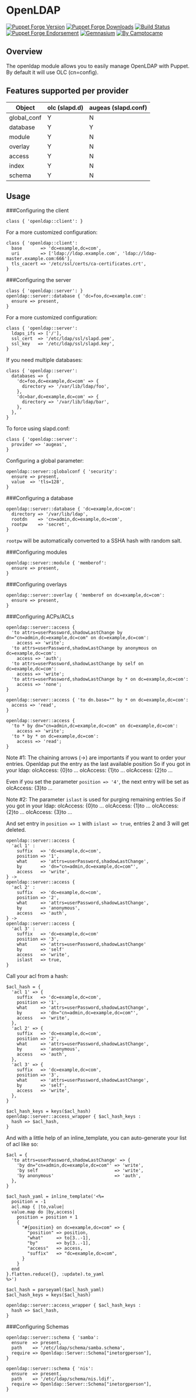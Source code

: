 OpenLDAP
========

[![Puppet Forge Version](http://img.shields.io/puppetforge/v/camptocamp/openldap.svg)](https://forge.puppetlabs.com/camptocamp/openldap)
[![Puppet Forge Downloads](http://img.shields.io/puppetforge/dt/camptocamp/openldap.svg)](https://forge.puppetlabs.com/camptocamp/openldap)
[![Build Status](https://img.shields.io/travis/camptocamp/puppet-openldap/master.svg)](https://travis-ci.org/camptocamp/puppet-openldap)
[![Puppet Forge Endorsement](https://img.shields.io/puppetforge/e/camptocamp/openldap.svg)](https://forge.puppetlabs.com/camptocamp/openldap)
[![Gemnasium](https://img.shields.io/gemnasium/camptocamp/puppet-openldap.svg)](https://gemnasium.com/camptocamp/puppet-openldap)
[![By Camptocamp](https://img.shields.io/badge/by-camptocamp-fb7047.svg)](http://www.camptocamp.com)

Overview
--------

The openldap module allows you to easily manage OpenLDAP with Puppet.
By default it will use OLC (cn=config).

Features supported per provider
-------------------------------

Object      | olc (slapd.d) | augeas (slapd.conf)
------------|---------------|-----------
global_conf | Y             | N
database    | Y             | Y
module      | Y             | N
overlay     | Y             | N
access      | Y             | N
index       | Y             | N
schema      | Y             | N

Usage
-----

###Configuring the client

```puppet
class { 'openldap::client': }
```

For a more customized configuration:

```puppet
class { 'openldap::client':
  base       => 'dc=example,dc=com',
  uri        => ['ldap://ldap.example.com', 'ldap://ldap-master.example.com:666'],
  tls_cacert => '/etc/ssl/certs/ca-certificates.crt',
}
```

###Configuring the server

```puppet
class { 'openldap::server': }
openldap::server::database { 'dc=foo,dc=example.com':
  ensure => present,
}
```

For a more customized configuration:

```puppet
class { 'openldap::server':
  ldaps_ifs => ['/'],
  ssl_cert  => '/etc/ldap/ssl/slapd.pem',
  ssl_key   => '/etc/ldap/ssl/slapd.key',
}
```

If you need multiple databases:

```puppet
class { 'openldap::server':
  databases => {
    'dc=foo,dc=example,dc=com' => {
      directory => '/var/lib/ldap/foo',
    },
    'dc=bar,dc=example,dc=com' => {
      directory => '/var/lib/ldap/bar',
    },
  },
}
```

To force using slapd.conf:

```puppet
class { 'openldap::server':
  provider => 'augeas',
}
```

Configuring a global parameter:

```puppet
openldap::server::globalconf { 'security':
  ensure => present,
  value  => 'tls=128',
}
```

###Configuring a database

```puppet
openldap::server::database { 'dc=example,dc=com':
  directory => '/var/lib/ldap',
  rootdn    => 'cn=admin,dc=example,dc=com',
  rootpw    => 'secret',
}
```

`rootpw` will be automatically converted to a SSHA hash with random salt.

###Configuring modules

```puppet
openldap::server::module { 'memberof':
  ensure => present,
}
```

###Configuring overlays

```puppet
openldap::server::overlay { 'memberof on dc=example,dc=com':
  ensure => present,
}
```

###Configuring ACPs/ACLs

```puppet
openldap::server::access {
  'to attrs=userPassword,shadowLastChange by dn="cn=admin,dc=example,dc=com" on dc=example,dc=com':
    access => 'write';
  'to attrs=userPassword,shadowLastChange by anonymous on dc=example,dc=com':
    access => 'auth';
  'to attrs=userPassword,shadowLastChange by self on dc=example,dc=com':
    access => 'write';
  'to attrs=userPassword,shadowLastChange by * on dc=example,dc=com':
    access => 'none';
}

openldap::server::access { 'to dn.base="" by * on dc=example,dc=com':
  access => 'read',
}

openldap::server::access {
  'to * by dn="cn=admin,dc=example,dc=com" on dc=example,dc=com':
    access => 'write';
  'to * by * on dc=example,dc=com':
    access => 'read';
}
```

Note #1:
  The chaining arrows (->) are importants if you want to order your entries.
  Openldap put the entry as the last available position
  So if you got in your ldap:
    olcAccess: {0}to ...
    olcAccess: {1}to ...
    olcAccess: {2}to ...

  Even if you set the parameter `position => '4'`, the next entry will be set as
    olcAccess: {3}to ...

Note #2:
  The parameter `islast` is used for purging remaining entries
  So if you got in your ldap:
    olcAccess: {0}to ...
    olcAccess: {1}to ...
    olcAccess: {2}to ...
    olcAccess: {3}to ...

  And set entry in `position => 1` with `islast => true`, entries 2 and 3 will
  get deleted.

```puppet
openldap::server::access {
  'acl 1' :
    suffix   => 'dc=example,dc=com',
    position => '1',
    what     => 'attrs=userPassword,shadowLastChange',
    by       => 'dn="cn=admin,dc=example,dc=com"',
    access   => 'write',
} ->
openldap::server::access {
  'acl 2' :
    suffix   => 'dc=example,dc=com',
    position => '2',
    what     => 'attrs=userPassword,shadowLastChange',
    by       => 'anonymous',
    access   => 'auth',
} ->
openldap::server::access {
  'acl 3' :
    suffix   => 'dc=example,dc=com'
    position => '3',
    what     => 'attrs=userPassword,shadowLastChange'
    by       => 'self'
    access   => 'write',
    islast   => true,
}
```

Call your acl from a hash:

```puppet
$acl_hash = {
  'acl 1' => {
    suffix   => 'dc=example,dc=com',
    position => '1',
    what     => 'attrs=userPassword,shadowLastChange',
    by       => 'dn="cn=admin,dc=example,dc=com"',
    access   => 'write',
  },
  'acl 2' => {
    suffix   => 'dc=example,dc=com',
    position => '2',
    what     => 'attrs=userPassword,shadowLastChange',
    by       => 'anonymous',
    access   => 'auth',
  },
  'acl 3' => {
    suffix   => 'dc=example,dc=com',
    position => '3',
    what     => 'attrs=userPassword,shadowLastChange',
    by       => 'self',
    access   => 'write',
  },
}

$acl_hash_keys = keys($acl_hash)
openldap::server::access_wrapper { $acl_hash_keys :
  hash => $acl_hash,
}
```

And with a little help of an inline\_template, you can auto-generate your list
of acl like so:

```puppet
$acl = {
  'to attrs=userPassword,shadowLastChange' => {
    'by dn="cn=admin,dc=example,dc=com"' => 'write',
    'by self                             => 'write',
    'by anonymous'                       => 'auth',
  },
}

$acl_hash_yaml = inline_template('<%=
  position = -1
  acl.map { |to,value|
  value.map do |by,access|
    position = position + 1
    {
      "#{position} on dc=example,dc=com" => {
        "position" => position,
        "what"     => to[3..-1],
        "by"       => by[3..-1],
        "access"   => access,
        "suffix"   => "dc=example,dc=com",
      }
    }
  end
}.flatten.reduce({}, :update).to_yaml
%>')

$acl_hash = parseyaml($acl_hash_yaml)
$acl_hash_keys = keys($acl_hash)

openldap::server::access_wrapper { $acl_hash_keys :
  hash => $acl_hash,
}
```

###Configuring Schemas
```puppet
openldap::server::schema { 'samba':
  ensure  => present,
  path    => '/etc/ldap/schema/samba.schema',
  require => Openldap::Server::Schema["inetorgperson"],
}

openldap::server::schema { 'nis':
  ensure  => present,
  path    => '/etc/ldap/schema/nis.ldif',
  require => Openldap::Server::Schema["inetorgperson"],
}
```
